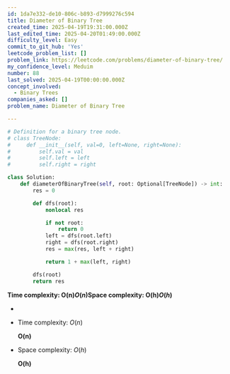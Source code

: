 ```yaml
---
id: 1da7e332-de10-806c-b893-d7999276c594
title: Diameter of Binary Tree
created_time: 2025-04-19T19:31:00.000Z
last_edited_time: 2025-04-20T01:49:00.000Z
difficulty_level: Easy
commit_to_git_hub: 'Yes'
leetcode_problem_list: []
problem_link: https://leetcode.com/problems/diameter-of-binary-tree/
my_confidence_level: Meduim
number: 88
last_solved: 2025-04-19T00:00:00.000Z
concept_involved:
  - Binary Trees
companies_asked: []
problem_name: Diameter of Binary Tree

---
```


```python
# Definition for a binary tree node.
# class TreeNode:
#     def __init__(self, val=0, left=None, right=None):
#         self.val = val
#         self.left = left
#         self.right = right

class Solution:
    def diameterOfBinaryTree(self, root: Optional[TreeNode]) -> int:
        res = 0

        def dfs(root):
            nonlocal res

            if not root:
                return 0
            left = dfs(root.left)
            right = dfs(root.right)
            res = max(res, left + right)

            return 1 + max(left, right)

        dfs(root)
        return res
```

**Time complexity: O(n)*****O*****(*****n*****)Space complexity: O(h)*****O*****(*****h*****)**

*

*   Time complexity: *O*(*n*)

    **O(n)**

*   Space complexity: *O*(*h*)

    **O(h)**
